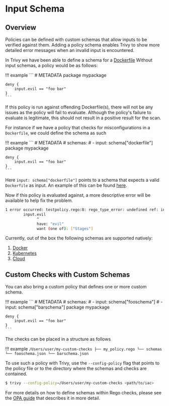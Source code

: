 # Input Schema

## Overview
Policies can be defined with custom schemas that allow inputs to be verified against them. Adding a policy schema
enables Trivy to show more detailed error messages when an invalid input is encountered.

In Trivy we have been able to define a schema for a [Dockerfile](https://github.com/deepfactor-io/trivy/tree/main/pkg/iac/rego/schemas)
Without input schemas, a policy would be as follows:

!!! example
    ```
    # METADATA
    package mypackage

    deny {
        input.evil == "foo bar"
    }
    ```

If this policy is run against offending Dockerfile(s), there will not be any issues as the policy will fail to evaluate.
Although the policy's failure to evaluate is legitimate, this should not result in a positive result for the scan.

For instance if we have a policy that checks for misconfigurations in a `Dockerfile`, we could define the
schema as such

!!! example
    ```
    # METADATA
    # schemas:
    # - input: schema["dockerfile"]
    package mypackage
    
    deny {
        input.evil == "foo bar"
    }
    ```

Here `input: schema["dockerfile"]` points to a schema that expects a valid `Dockerfile` as input. An example of this
can be found [here](https://github.com/deepfactor-io/trivy/blob/main/pkg/iac/rego/schemas/dockerfile.json).

Now if this policy is evaluated against, a more descriptive error will be available to help fix the problem.

```bash
1 error occurred: testpolicy.rego:8: rego_type_error: undefined ref: input.evil
        input.evil
              ^
              have: "evil"
              want (one of): ["Stages"]
```

Currently, out of the box the following schemas are supported natively:

1. [Docker](https://github.com/deepfactor-io/trivy/blob/main/pkg/iac/rego/schemas/dockerfile.json)
2. [Kubernetes](https://github.com/deepfactor-io/trivy/blob/main/pkg/iac/rego/schemas/kubernetes.json)
3. [Cloud](https://github.com/deepfactor-io/trivy/blob/main/pkg/iac/rego/schemas/cloud.json)


## Custom Checks with Custom Schemas

You can also bring a custom policy that defines one or more custom schema. 

!!! example
    ```
    # METADATA
    # schemas:
    # - input: schema["fooschema"]
    # - input: schema["barschema"]
    package mypackage
    
    deny {
        input.evil == "foo bar"
    }
    ```

The checks can be placed in a structure as follows

!!! example
    ```
    /Users/user/my-custom-checks
    ├── my_policy.rego
    └── schemas
        └── fooschema.json
        └── barschema.json
    ```

To use such a policy with Trivy, use the `--config-policy` flag that points to the policy file or to the directory where the schemas and checks are contained.

```bash
$ trivy --config-policy=/Users/user/my-custom-checks <path/to/iac>
```

For more details on how to define schemas within Rego checks, please see the [OPA guide](https://www.openpolicyagent.org/docs/latest/policy-language/#schema-annotations) that describes it in more detail.
